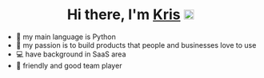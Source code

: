 <h1 align="center"> Hi there, I'm <a href="https://www.linkedin.com/in/kristina-melikova-498a761b6/" target="_blank">Kris</a> 
<img src="https://github.com/blackcater/blackcater/raw/main/images/Hi.gif" height="20"/></h1>
<ul>
  <li>🐍 my main language is Python</li>
  <li>🤝 my passion is to build products that people and businesses love to use</li>
  <li>💻 have background in SaaS area</li>
  <li>🙂 friendly and good team player</li>
</ul>

